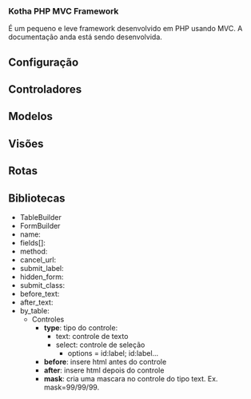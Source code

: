 ### Kotha PHP MVC Framework

É um pequeno e leve framework desenvolvido em PHP usando MVC.
A documentação anda está sendo desenvolvida.

## Configuração
## Controladores
## Modelos
## Visões
## Rotas
## Bibliotecas
* TableBuilder
* FormBuilder
* name:
* fields[]:
* method:
* cancel_url:
* submit_label:
* hidden_form:
* submit_class:
* before_text:
* after_text:
* by_table: 
  * Controles
    * **type**: tipo do controle:
      * text: controle de texto
      * select: controle de seleção
        * options = id:label; id:label...
    * **before**: insere html antes do controle
    * **after**: insere html depois do controle
    * **mask**: cria uma mascara no controle do tipo text. Ex. mask=99/99/99.


